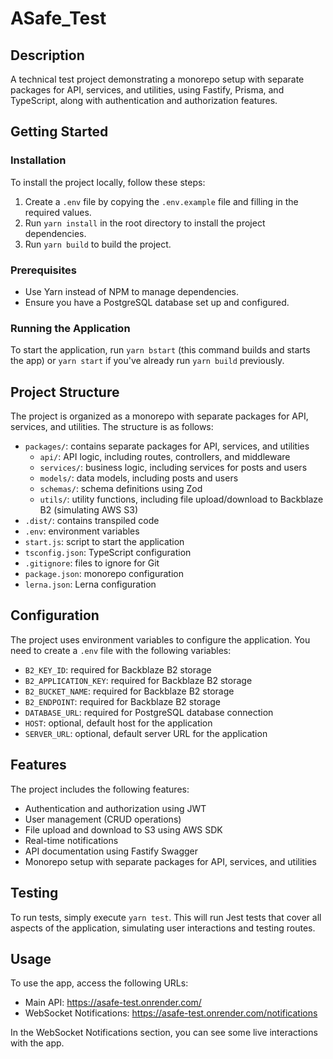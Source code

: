 # ASafe_Test

**Description**
------------

A technical test project demonstrating a monorepo setup with separate packages for API, services, and utilities, using Fastify, Prisma, and TypeScript, along with authentication and authorization features.

**Getting Started**
---------------

### Installation

To install the project locally, follow these steps:

1. Create a `.env` file by copying the `.env.example` file and filling in the required values.
2. Run `yarn install` in the root directory to install the project dependencies.
3. Run `yarn build` to build the project.

### Prerequisites

* Use Yarn instead of NPM to manage dependencies.
* Ensure you have a PostgreSQL database set up and configured.

### Running the Application

To start the application, run `yarn bstart` (this command builds and starts the app) or `yarn start` if you've already run `yarn build` previously.

**Project Structure**
-----------------

The project is organized as a monorepo with separate packages for API, services, and utilities. The structure is as follows:

* `packages/`: contains separate packages for API, services, and utilities
	+ `api/`: API logic, including routes, controllers, and middleware
	+ `services/`: business logic, including services for posts and users
	+ `models/`: data models, including posts and users
	+ `schemas/`: schema definitions using Zod
	+ `utils/`: utility functions, including file upload/download to Backblaze B2 (simulating AWS S3)
* `.dist/`: contains transpiled code
* `.env`: environment variables
* `start.js`: script to start the application
* `tsconfig.json`: TypeScript configuration
* `.gitignore`: files to ignore for Git
* `package.json`: monorepo configuration
* `lerna.json`: Lerna configuration

**Configuration**
-------------

The project uses environment variables to configure the application. You need to create a `.env` file with the following variables:

* `B2_KEY_ID`: required for Backblaze B2 storage
* `B2_APPLICATION_KEY`: required for Backblaze B2 storage
* `B2_BUCKET_NAME`: required for Backblaze B2 storage
* `B2_ENDPOINT`: required for Backblaze B2 storage
* `DATABASE_URL`: required for PostgreSQL database connection
* `HOST`: optional, default host for the application
* `SERVER_URL`: optional, default server URL for the application

**Features**
--------

The project includes the following features:

* Authentication and authorization using JWT
* User management (CRUD operations)
* File upload and download to S3 using AWS SDK
* Real-time notifications
* API documentation using Fastify Swagger
* Monorepo setup with separate packages for API, services, and utilities

**Testing**
-------

To run tests, simply execute `yarn test`. This will run Jest tests that cover all aspects of the application, simulating user interactions and testing routes.

**Usage**
-----

To use the app, access the following URLs:

* Main API: https://asafe-test.onrender.com/
* WebSocket Notifications: https://asafe-test.onrender.com/notifications

In the WebSocket Notifications section, you can see some live interactions with the app.
